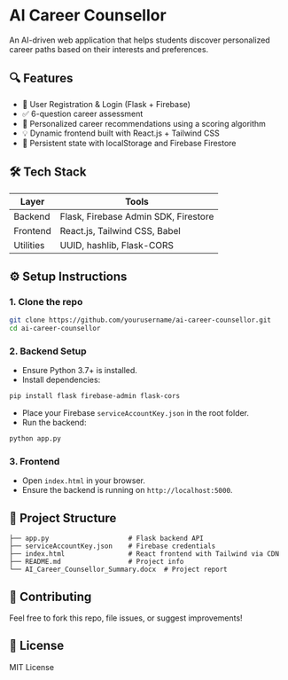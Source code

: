 # AI Career Counsellor

An AI-driven web application that helps students discover personalized career paths based on their interests and preferences.

## 🔍 Features
- 🔐 User Registration & Login (Flask + Firebase)
- ✅ 6-question career assessment
- 🎯 Personalized career recommendations using a scoring algorithm
- 💡 Dynamic frontend built with React.js + Tailwind CSS
- 🔁 Persistent state with localStorage and Firebase Firestore

## 🛠️ Tech Stack

| Layer       | Tools                                 |
|-------------|----------------------------------------|
| Backend     | Flask, Firebase Admin SDK, Firestore  |
| Frontend    | React.js, Tailwind CSS, Babel         |
| Utilities   | UUID, hashlib, Flask-CORS             |

## ⚙️ Setup Instructions

### 1. Clone the repo
```bash
git clone https://github.com/yourusername/ai-career-counsellor.git
cd ai-career-counsellor
```

### 2. Backend Setup
- Ensure Python 3.7+ is installed.
- Install dependencies:
```bash
pip install flask firebase-admin flask-cors
```
- Place your Firebase `serviceAccountKey.json` in the root folder.
- Run the backend:
```bash
python app.py
```

### 3. Frontend
- Open `index.html` in your browser.
- Ensure the backend is running on `http://localhost:5000`.

## 📁 Project Structure
```
├── app.py                    # Flask backend API
├── serviceAccountKey.json    # Firebase credentials
├── index.html                # React frontend with Tailwind via CDN
├── README.md                 # Project info
└── AI_Career_Counsellor_Summary.docx  # Project report
```

## 🤝 Contributing
Feel free to fork this repo, file issues, or suggest improvements!

## 📜 License
MIT License
